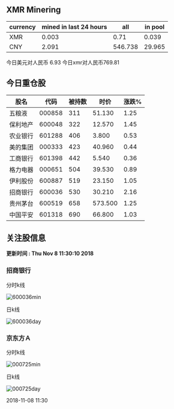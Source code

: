 ## XMR Minering

|currency|mined in last 24 hours|all|in pool|
|---|---|---|---|
|XMR|0.003|0.71|0.039|
|CNY|2.091|546.738|29.965|

今日美元对人民币 6.93	今日xmr对人民币769.81


## 今日重仓股 

|股名|代码|被持数|时价|涨跌%|
|---|---|---|---|---|
|五粮液|000858|311|51.130|1.25|
|保利地产|600048|322|12.570|1.45|
|农业银行|601288|406|3.800|0.53|
|美的集团|000333|423|40.960|0.44|
|工商银行|601398|442|5.540|0.36|
|格力电器|000651|504|39.530|0.89|
|伊利股份|600887|519|23.150|1.05|
|招商银行|600036|530|30.210|2.16|
|贵州茅台|600519|658|573.500|1.25|
|中国平安|601318|690|66.800|1.03|

## 关注股信息
**更新时间 : Thu Nov  8 11:30:10 2018**
### 招商银行 
分时k线

![600036min](http://image.sinajs.cn/newchart/min/n/sh600036.gif)

日k线

![600036day](http://image.sinajs.cn/newchart/daily/n/sh600036.gif)

### 京东方Ａ 
分时k线

![000725min](http://image.sinajs.cn/newchart/min/n/sz000725.gif)

日k线

![000725day](http://image.sinajs.cn/newchart/daily/n/sz000725.gif)

2018-11-08 11:30